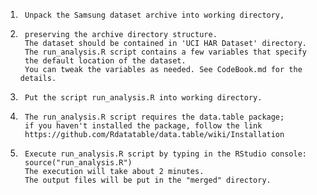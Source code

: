1.      Unpack the Samsung dataset archive into working directory,
2.      preserving the archive directory structure.
        The dataset should be contained in 'UCI HAR Dataset' directory.
        The run_analysis.R script contains a few variables that specify
        the default location of the dataset.
        You can tweak the variables as needed. See CodeBook.md for the details.

2.      Put the script run_analysis.R into working directory.

3.      The run_analysis.R script requires the data.table package; 
        if you haven't installed the package, follow the link
        https://github.com/Rdatatable/data.table/wiki/Installation

4.      Execute run_analysis.R script by typing in the RStudio console:
        source("run_analysis.R")
        The execution will take about 2 minutes.
        The output files will be put in the "merged" directory.
